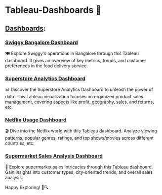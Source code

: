 # Tableau-Dashboards 🚀

## [Dashboards](https://public.tableau.com/app/profile/yogesh.patil6072/vizzes):

### [Swiggy Bangalore Dashboard](https://public.tableau.com/app/profile/yogesh.patil6072/viz/Swiggy_bang/Swiggy)
🍽️ Explore Swiggy's operations in Bangalore through this Tableau dashboard. It gives an overview of key metrics, trends, and customer preferences in the food delivery service.

### [Superstore Analytics Dashboard](https://public.tableau.com/app/profile/yogesh.patil6072/viz/Superstore_16995390971100/Superstore)
📊 Discover the Superstore Analytics Dashboard to unleash the power of data. This Tableau visualization focuses on organized product sales management, covering aspects like profit, geography, sales, and returns, etc.

### [Netflix Usage Dashboard](https://public.tableau.com/app/profile/yogesh.patil6072/viz/Netflix_16994493672000/Netflix)
🎬 Dive into the Netflix world with this Tableau dashboard. Analyze viewing patterns, popular genres, ratings, and top shows/movies across different countries, etc.

### [Supermarket Sales Analysis Dashboard](https://public.tableau.com/app/profile/yogesh.patil6072/viz/Supermarket1_16993701862570/SuperMarketSalesAnalysis)
🛒 Explore supermarket sales intricacies through this Tableau dashboard. Gain insights into customer types, city-oriented trends, and overall sales analysis.

Happy Exploring! 🚀🔍
